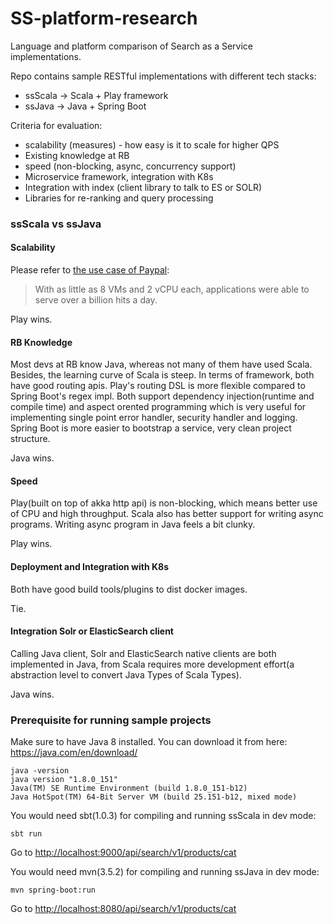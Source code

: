 # SS-platform-research

Language and platform comparison of Search as a Service implementations.

Repo contains sample RESTful implementations with different tech stacks: 
* ssScala -> Scala + Play framework
* ssJava -> Java + Spring Boot

Criteria for evaluation: 
* scalability (measures) - how easy is it to scale for higher QPS
* Existing knowledge at RB
* speed (non-blocking, async, concurrency support)
* Microservice framework, integration with K8s
* Integration with index (client library to talk to ES or SOLR)
* Libraries for re-ranking and query processing


### ssScala vs ssJava
#### Scalability
Please refer to [the use case of Paypal](https://www.paypal-engineering.com/2016/05/11/squbs-a-new-reactive-way-for-paypal-to-build-applications/): 

> With as little as 8 VMs and 2 vCPU each, applications were able to serve over a billion hits a day.

Play wins.


#### RB Knowledge
Most devs at RB know Java, whereas not many of them have used Scala. Besides, the learning curve of Scala is steep. In terms of framework, both have good routing apis. Play's routing DSL is more flexible compared to Spring Boot's regex impl. Both support dependency injection(runtime and compile time) and aspect orented programming which is very useful for implementing single point error handler, security handler and logging. Spring Boot is more easier to bootstrap a service, very clean project structure.

Java wins.


#### Speed
Play(built on top of akka http api) is non-blocking, which means better use of CPU and high throughput. Scala also has better support for writing async programs. Writing async program in Java feels a bit clunky.

Play wins.


#### Deployment and Integration with K8s
Both have good build tools/plugins to dist docker images.

Tie.


#### Integration Solr or ElasticSearch client
Calling Java client, Solr and ElasticSearch native clients are both implemented in Java, from Scala requires more development effort(a abstraction level to convert Java Types of Scala Types).

Java wins.


### Prerequisite for running sample projects
Make sure to have Java 8 installed. You can download it from here: https://java.com/en/download/
````shell
java -version
java version "1.8.0_151"
Java(TM) SE Runtime Environment (build 1.8.0_151-b12)
Java HotSpot(TM) 64-Bit Server VM (build 25.151-b12, mixed mode)
````

You would need sbt(1.0.3) for compiling and running ssScala in dev mode:
````shell
sbt run
````
Go to [http://localhost:9000/api/search/v1/products/cat](http://localhost:9000/api/search/v1/products/cat)

You would need mvn(3.5.2) for compiling and running ssJava in dev mode:
````shell
mvn spring-boot:run
````
Go to [http://localhost:8080/api/search/v1/products/cat](http://localhost:8080/api/search/v1/products/cat)

